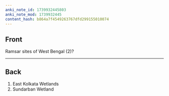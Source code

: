 ```yaml
---
anki_note_id: 1739932445803
anki_note_mod: 1739932445
content_hash: b864a7f4549263767dfd299155010074
---
```


## Front

Ramsar sites of West Bengal (2)?

<hr/>

## Back

1. East Kolkata Wetlands  
2. Sundarban Wetland